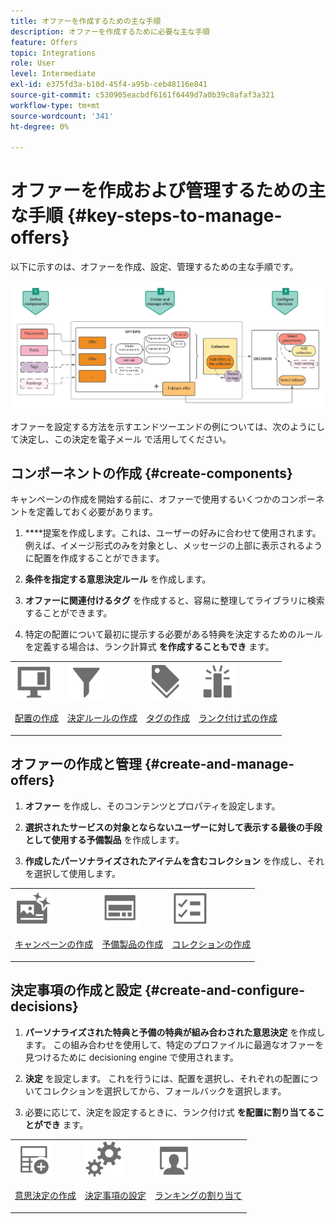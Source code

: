 ```yaml
---
title: オファーを作成するための主な手順
description: オファーを作成するために必要な主な手順
feature: Offers
topic: Integrations
role: User
level: Intermediate
exl-id: e375fd3a-b10d-45f4-a95b-ceb48116e841
source-git-commit: c530905eacbdf6161f6449d7a0b39c8afaf3a321
workflow-type: tm+mt
source-wordcount: '341'
ht-degree: 0%

---
```


# オファーを作成および管理するための主な手順 {#key-steps-to-manage-offers}

以下に示すのは、オファーを作成、設定、管理するための主な手順です。

![](../assets/offer-create-manage-process.png)

オファーを設定する方法を示すエンドツーエンドの例については、次のようにして決定し、この決定を電子メール [ ](../offers-e2e.md) で活用してください。

## コンポーネントの作成 {#create-components}

キャンペーンの作成を開始する前に、オファーで使用するいくつかのコンポーネントを定義しておく必要があります。

1. ****&#x200B;提案を作成します。これは、ユーザーの好みに合わせて使用されます。例えば、イメージ形式のみを対象とし、メッセージの上部に表示されるように配置を作成することができます。

1. **条件を指定する意思決定ルール** を作成します。

1. **オファーに関連付けるタグ** を作成すると、容易に整理してライブラリに検索することができます。

1. 特定の配置について最初に提示する必要がある特典を決定するためのルールを定義する場合は、ランク計算式 **を作成することもでき** ます。

<table>
<tr>
<td><img src="../../assets/do-not-localize/icon-placement.svg" width="60px"><p><a href="../offer-library/creating-placements.md">配置の作成</a></p></td>
<td><img src="../../assets/do-not-localize/icon-rules.svg" width="60px"><p><a href="../offer-library/creating-decision-rules.md">決定ルールの作成</a></p></td>
<td><img src="../../assets/do-not-localize/icon-tags.svg" width="60px"><p><a href="../offer-library/creating-tags.md">タグの作成</a></p></td>
<td><img src="../../assets/do-not-localize/icon-ranking.svg" width="60px"><p><a href="../ranking/create-ranking-formulas.md">ランク付け式の作成</a></p></td>
</table>

## オファーの作成と管理 {#create-and-manage-offers}

1. **オファー** を作成し、そのコンテンツとプロパティを設定します。

1. **選択されたサービスの対象とならないユーザーに対して表示する最後の手段として使用する予備製品** を作成します。

1. **作成したパーソナライズされたアイテムを含むコレクション** を作成し、それを選択して使用します。

<table>
<tr>
<td><img src="../../assets/do-not-localize/icon-offer.svg" width="60px"><p><a href="../offer-library/creating-personalized-offers.md">キャンペーンの作成</a></p></td>
<td><img src="../../assets/do-not-localize/icon-fallback.svg" width="60px"><p><a href="../offer-library/creating-fallback-offers.md">予備製品の作成</a></p></td>
<td><img src="../../assets/do-not-localize/icon-collection.svg" width="60px"><p><a href="../offer-library/creating-collections.md">コレクションの作成</a></p></td></tr>
</table>

## 決定事項の作成と設定 {#create-and-configure-decisions}

1. **パーソナライズされた特典と予備の特典が組み合わされた意思決定** を作成します。 この組み合わせを使用して、特定のプロファイルに最適なオファーを見つけるために decisioning engine で使用されます。

1. **決定** を設定します。 これを行うには、配置を選択し、それぞれの配置についてコレクションを選択してから、フォールバックを選択します。

1. 必要に応じて、決定を設定するときに、ランク付け式 **を配置に割り当てることができ** ます。

<table>
<tr>
<td><img src="../../assets/do-not-localize/icon-decision.svg" width="60px"><p><a href="../offer-activities/create-offer-activities.md">意思決定の作成</a></p></td>
<td><img src="../../assets/do-not-localize/icon-configure-decision.svg" width="60px"><p><a href="../offer-activities/create-offer-activities.md#add-offers">決定事項の設定</a></p></td>
<td><img src="../../assets/do-not-localize/icon-assign-ranking.svg" width="60px"><p><a href="../offer-activities/configure-offer-selection.md#assign-ranking-formula">ランキングの割り当て</a></p></td>
</tr>
</table>
